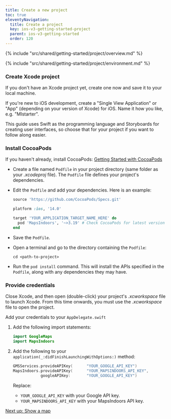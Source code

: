 ```yaml
---
title: Create a new project
toc: true
eleventyNavigation:
  title: Create a project
  key: ios-v3-getting-started-project
  parent: ios-v3-getting-started
  order: 120
---
```


<!-- Overview -->
{% include "src/shared/getting-started/project/overview.md" %}

<!-- Environment -->
{% include "src/shared/getting-started/project/environment.md" %}

### Create Xcode project
If you don't have an Xcode project yet, create one now and save it to your local machine.

If you're new to iOS development, create a "Single View Application" or "App" (depending on your version of Xcode) for iOS. Name it how you like, e.g. "MIstarter".

This guide uses Swift as the programming language and Storyboards for creating user interfaces, so choose that for your project if you want to follow along easier.

### Install CocoaPods
If you haven't already, install CocoaPods:
[Getting Started with CocoaPods](https://guides.cocoapods.org/using/getting-started.html)

* Create a file named `Podfile` in your project directory (same folder as your *.xcodeproj* file). The `Podfile` file defines your project's dependencies.
* Edit the `Podfile` and add your dependencies. Here is an example:

  ```ruby
  source 'https://github.com/CocoaPods/Specs.git'

  platform :ios, '14.0'

  target 'YOUR_APPLICATION_TARGET_NAME_HERE' do
    pod 'MapsIndoors', '~>3.19' # Check CocoaPods for latest version
  end
  ```

* Save the `Podfile`.
* Open a terminal and go to the directory containing the `Podfile`:
  ```shell
  cd <path-to-project>
  ```
* Run the `pod install` command. This will install the APIs specified in the `Podfile`, along with any dependencies they may have.

### Provide credentials
Close Xcode, and then open (double-click) your project's *.xcworkspace* file to launch Xcode. From this time onwards, you must use the *.xcworkspace* file to open the project.

Add your credentials to your `AppDelegate.swift`
  1. Add the following import statements:

      ```swift
      import GoogleMaps
      import MapsIndoors
      ```

  1. Add the following to your `application(_:didFinishLaunchingWithOptions:)` method:

      ```swift
      GMSServices.provideAPIKey(      "YOUR_GOOGLE_API_KEY")
      MapsIndoors.provideAPIKey(      "YOUR_MAPSINDOORS_API_KEY",
                  googleAPIKey:       "YOUR_GOOGLE_API_KEY")
      ```

      Replace:

        * `YOUR_GOOGLE_API_KEY` with your Google API key.
        * `YOUR_MAPSINDOORS_API_KEY` with your MapsIndoors API key.

<p class="next-article"><a class="mi-button mi-button--outline" href="{{ site.url }}/ios/v3/getting-started/map/">Next up: Show a map</a></p>
